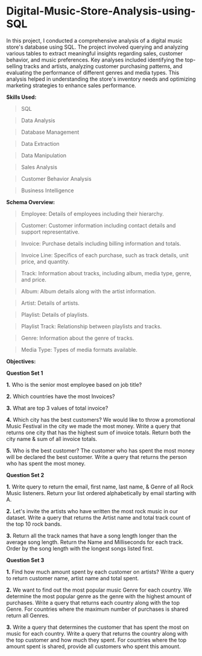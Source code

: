 # Digital-Music-Store-Analysis-using-SQL

In this project, I conducted a comprehensive analysis of a digital music store's database using SQL. The project involved querying and analyzing various tables to extract meaningful insights regarding sales, customer behavior, and music preferences. Key analyses included identifying the top-selling tracks and artists, analyzing customer purchasing patterns, and evaluating the performance of different genres and media types. This analysis helped in understanding the store's inventory needs and optimizing marketing strategies to enhance sales performance.

**Skills Used:**

>SQL

>Data Analysis

>Database Management

>Data Extraction

>Data Manipulation

>Sales Analysis

>Customer Behavior Analysis

>Business Intelligence

**Schema Overview:**

>Employee: Details of employees including their hierarchy.

>Customer: Customer information including contact details and support representative.

>Invoice: Purchase details including billing information and totals.

>Invoice Line: Specifics of each purchase, such as track details, unit price, and quantity.

>Track: Information about tracks, including album, media type, genre, and price.

>Album: Album details along with the artist information.

>Artist: Details of artists.

>Playlist: Details of playlists.

>Playlist Track: Relationship between playlists and tracks.

>Genre: Information about the genre of tracks.

>Media Type: Types of media formats available.

**Objectives:**

**Question Set 1**

**1.** Who is the senior most employee based on job title?

**2.** Which countries have the most Invoices?

**3.** What are top 3 values of total invoice?

**4.** Which city has the best customers? We would like to throw a promotional Music
Festival in the city we made the most money. Write a query that returns one city that
has the highest sum of invoice totals. Return both the city name & sum of all invoice
totals.

**5.** Who is the best customer? The customer who has spent the most money will be
declared the best customer. Write a query that returns the person who has spent the
most money.

**Question Set 2**

**1.** Write query to return the email, first name, last name, & Genre of all Rock Music
listeners. Return your list ordered alphabetically by email starting with A.

**2.** Let's invite the artists who have written the most rock music in our dataset. Write a
query that returns the Artist name and total track count of the top 10 rock bands.

**3.** Return all the track names that have a song length longer than the average song length.
Return the Name and Milliseconds for each track. Order by the song length with the
longest songs listed first.

**Question Set 3**

**1.** Find how much amount spent by each customer on artists? Write a query to return
customer name, artist name and total spent.

**2.** We want to find out the most popular music Genre for each country. We determine the
most popular genre as the genre with the highest amount of purchases. Write a query
that returns each country along with the top Genre. For countries where the maximum
number of purchases is shared return all Genres.

**3.** Write a query that determines the customer that has spent the most on music for each
country. Write a query that returns the country along with the top customer and how
much they spent. For countries where the top amount spent is shared, provide all
customers who spent this amount.
